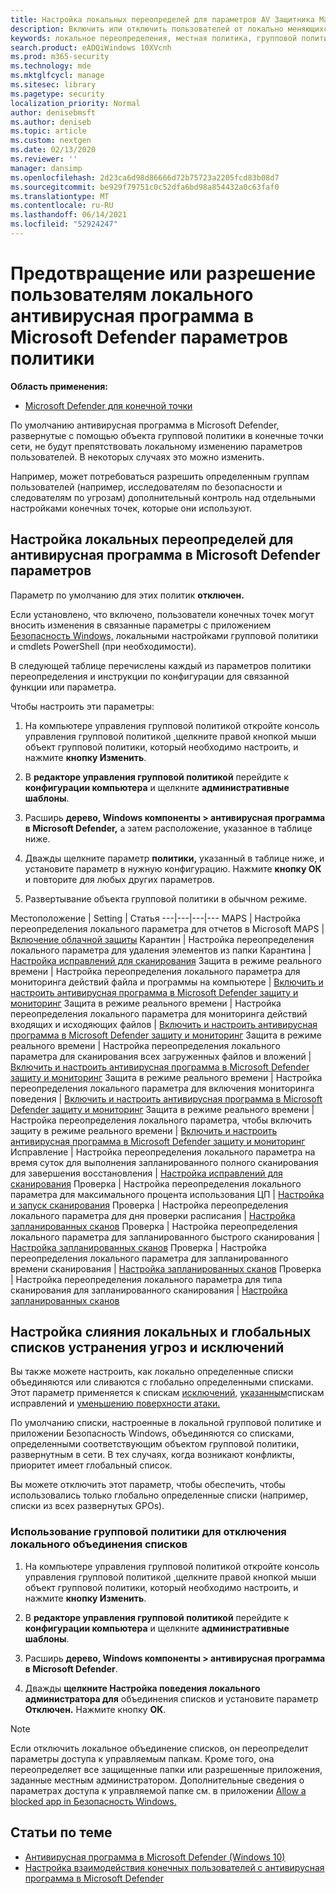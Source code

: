 ```yaml
---
title: Настройка локальных переопределей для параметров AV Защитника Майкрософт
description: Включить или отключить пользователей от локально меняющихся параметров в Microsoft Defender AV.
keywords: локальное переопределения, местная политика, групповой политики, gpo, lockdown,merge, списки
search.product: eADQiWindows 10XVcnh
ms.prod: m365-security
ms.technology: mde
ms.mktglfcycl: manage
ms.sitesec: library
ms.pagetype: security
localization_priority: Normal
author: denisebmsft
ms.author: deniseb
ms.topic: article
ms.custom: nextgen
ms.date: 02/13/2020
ms.reviewer: ''
manager: dansimp
ms.openlocfilehash: 2d23ca6d98d86666d72b75723a2205fcd83b08d7
ms.sourcegitcommit: be929f79751c0c52dfa6bd98a854432a0c63faf0
ms.translationtype: MT
ms.contentlocale: ru-RU
ms.lasthandoff: 06/14/2021
ms.locfileid: "52924247"
---
```

# <a name="prevent-or-allow-users-to-locally-modify-microsoft-defender-antivirus-policy-settings"></a>Предотвращение или разрешение пользователям локального антивирусная программа в Microsoft Defender параметров политики


**Область применения:**

- [Microsoft Defender для конечной точки](/microsoft-365/security/defender-endpoint/)

По умолчанию антивирусная программа в Microsoft Defender, развернутые с помощью объекта групповой политики в конечные точки сети, не будут препятствовать локальному изменению параметров пользователей. В некоторых случаях это можно изменить.

Например, может потребоваться разрешить определенным группам пользователей (например, исследователям по безопасности и следователям по угрозам) дополнительный контроль над отдельными настройками конечных точек, которые они используют.

## <a name="configure-local-overrides-for-microsoft-defender-antivirus-settings"></a>Настройка локальных переопределей для антивирусная программа в Microsoft Defender параметров

Параметр по умолчанию для этих политик **отключен.**

Если установлено, что включено, пользователи конечных точек могут вносить изменения в связанные параметры с приложением [Безопасность Windows,](microsoft-defender-security-center-antivirus.md) локальными настройками групповой политики и cmdlets PowerShell (при необходимости).

В следующей таблице перечислены каждый из параметров политики переопределения и инструкции по конфигурации для связанной функции или параметра.

Чтобы настроить эти параметры:

1. На компьютере управления групповой политикой откройте консоль управления групповой политикой [,](/previous-versions/windows/it-pro/windows-server-2008-R2-and-2008/cc731212(v=ws.11))щелкните правой кнопкой мыши объект групповой политики, который необходимо настроить, и нажмите **кнопку Изменить**.

2. В **редакторе управления групповой политикой** перейдите к **конфигурации компьютера** и щелкните **административные шаблоны**.

3. Расширь **дерево, Windows компоненты > антивирусная программа в Microsoft Defender,** а  затем расположение, указанное в таблице ниже.

4. Дважды щелкните параметр **политики,** указанный в таблице ниже, и установите параметр в нужную конфигурацию. Нажмите **кнопку ОК** и повторите для любых других параметров.

5. Развертывание объекта групповой политики в обычном режиме.

Местоположение | Setting | Статья
---|---|---|---
MAPS | Настройка переопределения локального параметра для отчетов в Microsoft MAPS | [Включение облачной защиты](enable-cloud-protection-microsoft-defender-antivirus.md)
Карантин | Настройка переопределения локального параметра для удаления элементов из папки Карантина | [Настройка исправлений для сканирования](configure-remediation-microsoft-defender-antivirus.md)
Защита в режиме реального времени | Настройка переопределения локального параметра для мониторинга действий файла и программы на компьютере | [Включить и настроить антивирусная программа в Microsoft Defender защиту и мониторинг](configure-real-time-protection-microsoft-defender-antivirus.md)
Защита в режиме реального времени | Настройка переопределения локального параметра для мониторинга действий входящих и исходяющих файлов | [Включить и настроить антивирусная программа в Microsoft Defender защиту и мониторинг](configure-real-time-protection-microsoft-defender-antivirus.md)
Защита в режиме реального времени | Настройка переопределения локального параметра для сканирования всех загруженных файлов и вложений | [Включить и настроить антивирусная программа в Microsoft Defender защиту и мониторинг](configure-real-time-protection-microsoft-defender-antivirus.md)
Защита в режиме реального времени | Настройка переопределения локального параметра для включения мониторинга поведения | [Включить и настроить антивирусная программа в Microsoft Defender защиту и мониторинг](configure-real-time-protection-microsoft-defender-antivirus.md)
Защита в режиме реального времени | Настройка переопределения локального параметра, чтобы включить защиту в режиме реального времени | [Включить и настроить антивирусная программа в Microsoft Defender защиту и мониторинг](configure-real-time-protection-microsoft-defender-antivirus.md)
Исправление | Настройка переопределения локального параметра на время суток для выполнения запланированного полного сканирования для завершения восстановления | [Настройка исправлений для сканирования](configure-remediation-microsoft-defender-antivirus.md)
Проверка | Настройка переопределения локального параметра для максимального процента использования ЦП | [Настройка и запуск сканирования](run-scan-microsoft-defender-antivirus.md)
Проверка | Настройка переопределения локального параметра для дня проверки расписания | [Настройка запланированных сканов](scheduled-catch-up-scans-microsoft-defender-antivirus.md)
Проверка | Настройка переопределения локального параметра для запланированного быстрого сканирования | [Настройка запланированных сканов](scheduled-catch-up-scans-microsoft-defender-antivirus.md)
Проверка | Настройка переопределения локального параметра для запланированного времени сканирования | [Настройка запланированных сканов](scheduled-catch-up-scans-microsoft-defender-antivirus.md)
Проверка | Настройка переопределения локального параметра для типа сканирования для запланированного сканирования | [Настройка запланированных сканов](scheduled-catch-up-scans-microsoft-defender-antivirus.md)

<a id="merge-lists"></a>

## <a name="configure-how-locally-and-globally-defined-threat-remediation-and-exclusions-lists-are-merged"></a>Настройка слияния локальных и глобальных списков устранения угроз и исключений

Вы также можете настроить, как локально определенные списки объединяются или сливаются с глобально определенными списками. Этот параметр применяется к спискам [исключений,](configure-exclusions-microsoft-defender-antivirus.md) [указанным](configure-remediation-microsoft-defender-antivirus.md)спискам исправлений и [уменьшению поверхности атаки.](/windows/security/threat-protection/microsoft-defender-atp/attack-surface-reduction)

По умолчанию списки, настроенные в локальной групповой политике и приложении Безопасность Windows, объединяются со списками, определенными соответствующим объектом групповой политики, развернутным в сети. В тех случаях, когда возникают конфликты, приоритет имеет глобальный список.

Вы можете отключить этот параметр, чтобы обеспечить, чтобы использовались только глобально определенные списки (например, списки из всех развернутых GPOs).

### <a name="use-group-policy-to-disable-local-list-merging"></a>Использование групповой политики для отключения локального объединения списков

1. На компьютере управления групповой политикой откройте консоль управления групповой политикой [,](/previous-versions/windows/it-pro/windows-server-2008-R2-and-2008/cc731212(v=ws.11))щелкните правой кнопкой мыши объект групповой политики, который необходимо настроить, и нажмите **кнопку Изменить**.

2. В **редакторе управления групповой политикой** перейдите к **конфигурации компьютера** и щелкните **административные шаблоны**.

3. Расширь **дерево, Windows компоненты > антивирусная программа в Microsoft Defender**.

4. Дважды **щелкните Настройка поведения локального администратора для** объединения списков и установите параметр **Отключен.** Нажмите кнопку **ОК**.

> [!NOTE]
> Если отключить локальное объединение списков, он переопределит параметры доступа к управляемым папкам. Кроме того, она переопределяет все защищенные папки или разрешенные приложения, заданные местным администратором. Дополнительные сведения о параметрах доступа к управляемой папке см. в приложении [Allow a blocked app in Безопасность Windows.](https://support.microsoft.com/help/4046851/windows-10-allow-blocked-app-windows-security)

## <a name="related-topics"></a>Статьи по теме

- [Антивирусная программа в Microsoft Defender (Windows 10)](microsoft-defender-antivirus-in-windows-10.md)
- [Настройка взаимодействия конечных пользователей с антивирусная программа в Microsoft Defender](configure-end-user-interaction-microsoft-defender-antivirus.md)
